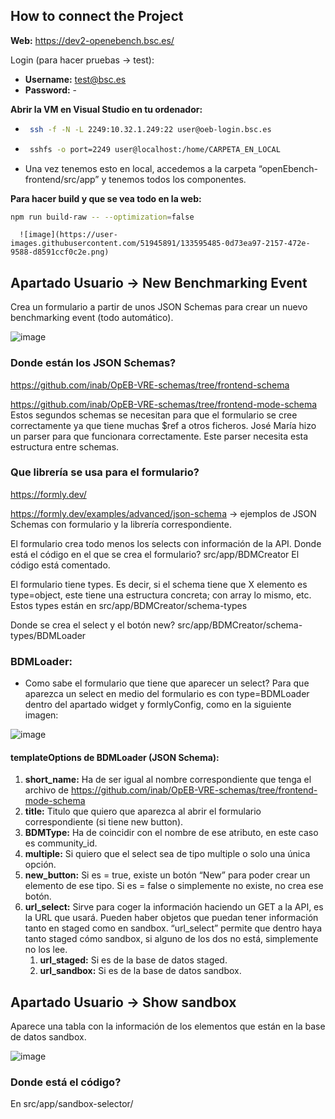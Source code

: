 ## How to connect the Project

**Web:** https://dev2-openebench.bsc.es/

Login (para hacer pruebas → test):
* **Username:** test@bsc.es
* **Password:** -

**Abrir la VM en Visual Studio en tu ordenador:**
* ```sh
   ssh -f -N -L 2249:10.32.1.249:22 user@oeb-login.bsc.es
   ```
* ```sh
   sshfs -o port=2249 user@localhost:/home/CARPETA_EN_LOCAL
   ```
* Una vez tenemos esto en local, accedemos a la carpeta “openEbench-frontend/src/app” y tenemos todos los componentes.

**Para hacer build y que se vea todo en la web:** 
```sh
npm run build-raw -- --optimization=false
```
      ![image](https://user-images.githubusercontent.com/51945891/133595485-0d73ea97-2157-472e-9588-d8591ccf0c2e.png)
      
## Apartado Usuario → New Benchmarking Event
Crea un formulario a partir de unos JSON Schemas para crear un nuevo benchmarking event (todo automático).

![image](https://user-images.githubusercontent.com/51945891/133595611-1df11f14-a890-4cac-9ced-987f71181a4a.png)

### Donde están los JSON Schemas?
https://github.com/inab/OpEB-VRE-schemas/tree/frontend-schema

https://github.com/inab/OpEB-VRE-schemas/tree/frontend-mode-schema
Estos segundos schemas se necesitan para que el formulario se cree correctamente ya que tiene muchas $ref a otros ficheros. José María hizo un parser para que funcionara correctamente. Este parser necesita esta estructura entre schemas. 

### Que librería se usa para el formulario? 
https://formly.dev/

https://formly.dev/examples/advanced/json-schema → ejemplos de JSON Schemas con formulario y la librería correspondiente.

El formulario crea todo menos los selects con información de la API.
Donde está el código en el que se crea el formulario? src/app/BDMCreator
El código está comentado.

El formulario tiene types. Es decir, si el schema tiene que X elemento es type=object, este tiene una estructura concreta; con array lo mismo, etc. Estos types están en src/app/BDMCreator/schema-types

Donde se crea el select y el botón new? src/app/BDMCreator/schema-types/BDMLoader


### BDMLoader:
* Como sabe el formulario que tiene que aparecer un select? Para que aparezca un select en medio del formulario es con type=BDMLoader dentro del apartado widget y formlyConfig, como en la siguiente imagen:

![image](https://user-images.githubusercontent.com/51945891/133595573-4aaeec34-68dd-46b0-84ce-87e457b728c5.png)

#### templateOptions de BDMLoader (JSON Schema):
1. **short_name:** Ha de ser igual al nombre correspondiente que tenga el archivo de https://github.com/inab/OpEB-VRE-schemas/tree/frontend-mode-schema
2. **title:** Titulo que quiero que aparezca al abrir el formulario correspondiente (si tiene new button).
3. **BDMType:** Ha de coincidir con el nombre de ese atributo, en este caso es community_id.
4. **multiple:** Si quiero que el select sea de tipo multiple o solo una única opción.
5. **new_button:** Si es = true, existe un botón “New” para poder crear un elemento de ese tipo. Si es = false o simplemente no existe, no crea ese botón.
6. **url_select:** Sirve para coger la información haciendo un GET a la API, es la URL que usará. Pueden haber objetos que puedan tener información tanto en staged como en sandbox. “url_select” permite que dentro haya tanto staged cómo sandbox, si alguno de los dos no está, simplemente no los lee. 
   1. **url_staged:** Si es de la base de datos staged.
   2. **url_sandbox:** Si es de la base de datos sandbox.

## Apartado Usuario → Show sandbox
Aparece una tabla con la información de los elementos que están en la base de datos sandbox.

![image](https://user-images.githubusercontent.com/51945891/133595633-6e62b630-aa7d-4155-834a-ac26a6638084.png)

### Donde está el código? 
En src/app/sandbox-selector/
